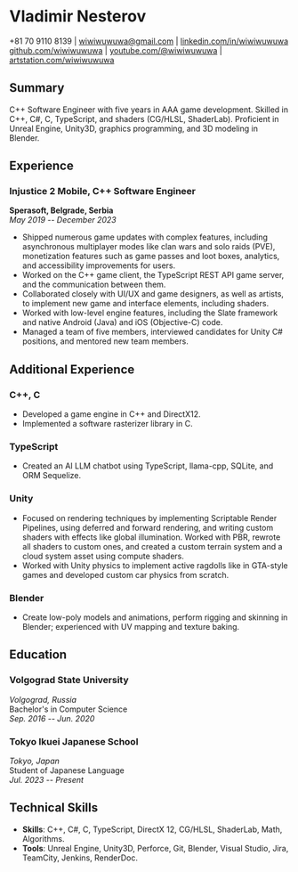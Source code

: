 # Vladimir Nesterov

+81 70 9110 8139 | wiwiwuwuwa@gmail.com | [linkedin.com/in/wiwiwuwuwa](https://linkedin.com/in/wiwiwuwuwa)  
[github.com/wiwiwuwuwa](https://github.com/wiwiwuwuwa) | [youtube.com/@wiwiwuwuwa](https://www.youtube.com/@wiwiwuwuwa) | [artstation.com/wiwiwuwuwa](https://artstation.com/wiwiwuwuwa)

## Summary

C++ Software Engineer with five years in AAA game development. Skilled in C++, C#, C, TypeScript, and shaders (CG/HLSL, ShaderLab). Proficient in Unreal Engine, Unity3D, graphics programming, and 3D modeling in Blender.

## Experience

### Injustice 2 Mobile, C++ Software Engineer
**Sperasoft, Belgrade, Serbia**  
*May 2019 -- December 2023*

- Shipped numerous game updates with complex features, including asynchronous multiplayer modes like clan wars and solo raids (PVE), monetization features such as game passes and loot boxes, analytics, and accessibility improvements for users.
- Worked on the C++ game client, the TypeScript REST API game server, and the communication between them.
- Collaborated closely with UI/UX and game designers, as well as artists, to implement new game and interface elements, including shaders.
- Worked with low-level engine features, including the Slate framework and native Android (Java) and iOS (Objective-C) code.
- Managed a team of five members, interviewed candidates for Unity C# positions, and mentored new team members.

## Additional Experience

### C++, C

- Developed a game engine in C++ and DirectX12.
- Implemented a software rasterizer library in C.

### TypeScript

- Created an AI LLM chatbot using TypeScript, llama-cpp, SQLite, and ORM Sequelize.

### Unity

- Focused on rendering techniques by implementing Scriptable Render Pipelines, using deferred and forward rendering, and writing custom shaders with effects like global illumination. Worked with PBR, rewrote all shaders to custom ones, and created a custom terrain system and a cloud system asset using compute shaders.
- Worked with Unity physics to implement active ragdolls like in GTA-style games and developed custom car physics from scratch.

### Blender

- Create low-poly models and animations, perform rigging and skinning in Blender; experienced with UV mapping and texture baking.

## Education

### Volgograd State University
*Volgograd, Russia*  
Bachelor's in Computer Science  
*Sep. 2016 -- Jun. 2020*

### Tokyo Ikuei Japanese School
*Tokyo, Japan*  
Student of Japanese Language  
*Jul. 2023 -- Present*

## Technical Skills

- **Skills**: C++, C#, C, TypeScript, DirectX 12, CG/HLSL, ShaderLab, Math, Algorithms.
- **Tools**: Unreal Engine, Unity3D, Perforce, Git, Blender, Visual Studio, Jira, TeamCity, Jenkins, RenderDoc.
